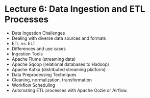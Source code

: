# Lecture 6: Data Ingestion and ETL Processes

- Data Ingestion Challenges
- Dealing with diverse data sources and formats
- ETL vs. ELT
- Differences and use cases
- Ingestion Tools
- Apache Flume (streaming data)
- Apache Sqoop (relational databases to Hadoop)
- Apache Kafka (distributed streaming platform)
- Data Preprocessing Techniques
- Cleaning, normalization, transformation
- Workflow Scheduling
- Automating ETL processes with Apache Oozie or Airflow.
